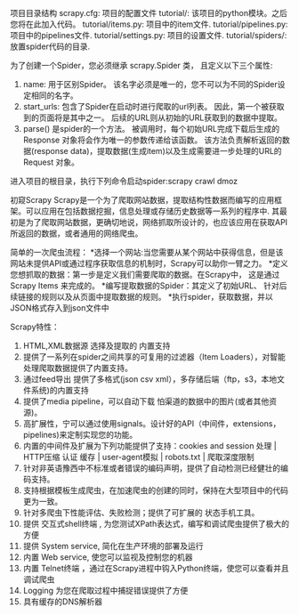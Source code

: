 项目目录结构
scrapy.cfg: 项目的配置文件
tutorial/: 该项目的python模块。之后您将在此加入代码。
tutorial/items.py: 项目中的item文件.
tutorial/pipelines.py: 项目中的pipelines文件.
tutorial/settings.py: 项目的设置文件.
tutorial/spiders/: 放置spider代码的目录.

为了创建一个Spider，您必须继承 scrapy.Spider 类， 且定义以下三个属性:
1. name: 用于区别Spider。 该名字必须是唯一的，您不可以为不同的Spider设定相同的名字。
2. start_urls: 包含了Spider在启动时进行爬取的url列表。 因此，第一个被获取到的页面将是其中之一。 后续的URL则从初始的URL获取到的数据中提取。
3. parse() 是spider的一个方法。 被调用时，每个初始URL完成下载后生成的 Response 对象将会作为唯一的参数传递给该函数。 该方法负责解析返回的数据(response data)，提取数据(生成item)以及生成需要进一步处理的URL的 Request 对象。

进入项目的根目录，执行下列命令启动spider:scrapy crawl dmoz


初窥Scrapy
Scrapy是一个为了爬取网站数据，提取结构性数据而编写的应用框架。可以应用在包括数据挖掘，信息处理或存储历史数据等一系列的程序中.
其最初是为了爬取网站数据，更确切地说，网络抓取所设计的，也应该应用在获取API所返回的数据，或者通用的网络爬虫。

简单的一次爬虫流程：
*选择一个网站:当您需要从某个网站中获得信息，但是该网站未提供API或通过程序获取信息的机制时，Scrapy可以助你一臂之力。
*定义您想抓取的数据：第一步是定义我们需要爬取的数据。在Scrapy中， 这是通过 Scrapy Items 来完成的。
*编写提取数据的Spider：其定义了初始URL、 针对后续链接的规则以及从页面中提取数据的规则。
*执行spider，获取数据，并以JSON格式存入到json文件中

Scrapy特性：
1. HTML,XML数据源 选择及提取的 内置支持
2. 提供了一系列在spider之间共享的可复用的过滤器（Item Loaders），对智能处理爬取数据提供了内置支持。
3. 通过feed导出 提供了多格式(json csv xml），多存储后端（ftp，s3，本地文件系统)的内置支持
4. 提供了media pipeline，可以自动下载 怕渠道的数据中的图片(或者其他资源)。
5. 高扩展性，宁可以通过使用signals。设计好的API（中间件，extensions，pipelines)来定制实现您的功能。
6. 内置的中间件及扩展为下列功能提供了支持：cookies and session 处理 | HTTP压缩 认证 缓存 | user-agent模拟 | robots.txt | 爬取深度限制
7. 针对非英语豫西中不标准或者错误的编码声明，提供了自动检测已经健壮的编码支持。
8. 支持根据模板生成爬虫，在加速爬虫的创建的同时，保持在大型项目中的代码更为一致。
9. 针对多爬虫下性能评估、失败检测；提供了可扩展的 状态手机工具。
10. 提供 交互式shell终端 , 为您测试XPath表达式，编写和调试爬虫提供了极大的方便
11. 提供 System service, 简化在生产环境的部署及运行
12. 内置 Web service, 使您可以监视及控制您的机器
13. 内置 Telnet终端 ，通过在Scrapy进程中钩入Python终端，使您可以查看并且调试爬虫
14. Logging 为您在爬取过程中捕捉错误提供了方便
15. 具有缓存的DNS解析器







